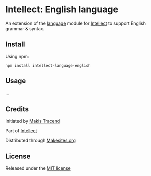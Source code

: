 # Intellect: English language

An extension of the [language](http://github.com/intellect-modules/language) module for [Intellect](http://github.com/makesites/intellect) to support English grammar & syntax.


## Install

Using npm:
```
npm install intellect-language-english
```


## Usage

...


## Credits

Initiated by [Makis Tracend](http://github.com/tracend)

Part of [Intellect](http://github.com/makesites/intellect)

Distributed through [Makesites.org](http://makesites.org)


## License

Released under the [MIT license](http://makesites.org/licenses/MIT)
